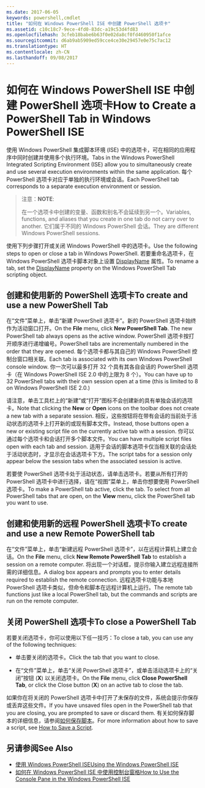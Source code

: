```yaml
---
ms.date: 2017-06-05
keywords: powershell,cmdlet
title: "如何在 Windows PowerShell ISE 中创建 PowerShell 选项卡"
ms.assetid: c10c18c7-9ece-4fd0-83dc-a19c53d4fd83
ms.openlocfilehash: 3cfeb18babe6b63f0e02da8cf0fd460950f1afce
ms.sourcegitcommit: d6ab9ab5909ed59cce4ce30e29457e0e75c7ac12
ms.translationtype: HT
ms.contentlocale: zh-CN
ms.lasthandoff: 09/08/2017
---
```

# <a name="how-to-create-a-powershell-tab-in-windows-powershell-ise"></a><span data-ttu-id="6f2da-103">如何在 Windows PowerShell ISE 中创建 PowerShell 选项卡</span><span class="sxs-lookup"><span data-stu-id="6f2da-103">How to Create a PowerShell Tab in Windows PowerShell ISE</span></span>
<span data-ttu-id="6f2da-104">使用 Windows PowerShell 集成脚本环境 (ISE) 中的选项卡，可在相同的应用程序中同时创建并使用多个执行环境。</span><span class="sxs-lookup"><span data-stu-id="6f2da-104">Tabs in the Windows PowerShell Integrated Scripting Environment (ISE) allow you to simultaneously create and use several execution environments within the same application.</span></span>
<span data-ttu-id="6f2da-105">每个 PowerShell 选项卡对应于单独的执行环境或会话。</span><span class="sxs-lookup"><span data-stu-id="6f2da-105">Each PowerShell tab corresponds to a separate execution environment or session.</span></span>

> <span data-ttu-id="6f2da-106">注意：</span><span class="sxs-lookup"><span data-stu-id="6f2da-106">**NOTE**:</span></span>
>
> <span data-ttu-id="6f2da-107">在一个选项卡中创建的变量、函数和别名不会延续到另一个。</span><span class="sxs-lookup"><span data-stu-id="6f2da-107">Variables, functions, and aliases that you create in one tab do not carry over to another.</span></span> <span data-ttu-id="6f2da-108">它们属于不同的 Windows PowerShell 会话。</span><span class="sxs-lookup"><span data-stu-id="6f2da-108">They are different Windows PowerShell sessions.</span></span>

<span data-ttu-id="6f2da-109">使用下列步骤打开或关闭 Windows PowerShell 中的选项卡。</span><span class="sxs-lookup"><span data-stu-id="6f2da-109">Use the following steps to open or close a tab in Windows PowerShell.</span></span>
<span data-ttu-id="6f2da-110">若要重命名选项卡，在 Windows PowerShell 选项卡脚本对象上设置 [DisplayName](The-PowerShellTab-Object.md#displayname) 属性。</span><span class="sxs-lookup"><span data-stu-id="6f2da-110">To rename a tab, set the [DisplayName](The-PowerShellTab-Object.md#displayname) property on the Windows PowerShell Tab scripting object.</span></span>

## <a name="to-create-and-use-a-new-powershell-tab"></a><span data-ttu-id="6f2da-111">创建和使用新的 PowerShell 选项卡</span><span class="sxs-lookup"><span data-stu-id="6f2da-111">To create and use a new PowerShell Tab</span></span>

<span data-ttu-id="6f2da-112">在“文件”菜单上，单击“新建 PowerShell 选项卡”。新的 PowerShell 选项卡始终作为活动窗口打开。</span><span class="sxs-lookup"><span data-stu-id="6f2da-112">On the **File** menu, click **New PowerShell Tab**. The new PowerShell tab always opens as the active window.</span></span>
<span data-ttu-id="6f2da-113">PowerShell 选项卡按打开顺序进行递增编号。</span><span class="sxs-lookup"><span data-stu-id="6f2da-113">PowerShell tabs are incrementally numbered in the order that they are opened.</span></span>
<span data-ttu-id="6f2da-114">每个选项卡都与其自己的 Windows PowerShell 控制台窗口相关联。</span><span class="sxs-lookup"><span data-stu-id="6f2da-114">Each tab is associated with its own Windows PowerShell console window.</span></span>
<span data-ttu-id="6f2da-115">你一次可以最多打开 32 个具有其各自会话的 PowerShell 选项卡（在 Windows PowerShell ISE 2.0 中的上限为 8 个）。</span><span class="sxs-lookup"><span data-stu-id="6f2da-115">You can have up to 32 PowerShell tabs with their own session open at a time (this is limited to 8 on Windows PowerShell ISE 2.0.)</span></span>

<span data-ttu-id="6f2da-116">请注意，单击工具栏上的“新建”或“打开”图标不会创建新的具有单独会话的选项卡。</span><span class="sxs-lookup"><span data-stu-id="6f2da-116">Note that clicking the **New** or **Open** icons on the toolbar does not create a new tab with a separate session.</span></span>
<span data-ttu-id="6f2da-117">相反，这些按钮将在带有会话的当前处于活动状态的选项卡上打开新的或现有脚本文件。</span><span class="sxs-lookup"><span data-stu-id="6f2da-117">Instead, those buttons open a new or existing script file on the currently active tab with a session.</span></span>
<span data-ttu-id="6f2da-118">你可以通过每个选项卡和会话打开多个脚本文件。</span><span class="sxs-lookup"><span data-stu-id="6f2da-118">You can have multiple script files open with each tab and session.</span></span>
<span data-ttu-id="6f2da-119">适用于会话的脚本选项卡仅当相关联的会话处于活动状态时，才显示在会话选项卡下方。</span><span class="sxs-lookup"><span data-stu-id="6f2da-119">The script tabs for a session only appear below the session tabs when the associated session is active.</span></span>

<span data-ttu-id="6f2da-120">若要使 PowerShell 选项卡处于活动状态，请单击选项卡。若要从所有打开的 PowerShell 选项卡中进行选择，请在“视图”菜单上，单击你想要使用 PowerShell 选项卡。</span><span class="sxs-lookup"><span data-stu-id="6f2da-120">To make a PowerShell tab active, click the tab. To select from all PowerShell tabs that are open, on the **View** menu, click the PowerShell tab you want to use.</span></span>

## <a name="to-create-and-use-a-new-remote-powershell-tab"></a><span data-ttu-id="6f2da-121">创建和使用新的远程 PowerShell 选项卡</span><span class="sxs-lookup"><span data-stu-id="6f2da-121">To create and use a new Remote PowerShell tab</span></span>

<span data-ttu-id="6f2da-122">在“文件”菜单上，单击“新建远程 PowerShell 选项卡”，以在远程计算机上建立会话。</span><span class="sxs-lookup"><span data-stu-id="6f2da-122">On the **File** menu, click **New Remote PowerShell Tab** to establish a session on a remote computer.</span></span>
<span data-ttu-id="6f2da-123">将出现一个对话框，提示你输入建立远程连接所需的详细信息。</span><span class="sxs-lookup"><span data-stu-id="6f2da-123">A dialog box appears and prompts you to enter details required to establish the remote connection.</span></span>
<span data-ttu-id="6f2da-124">远程选项卡功能与本地 PowerShell 选项卡类似，但命令和脚本在远程计算机上运行。</span><span class="sxs-lookup"><span data-stu-id="6f2da-124">The remote tab functions just like a local PowerShell tab, but the commands and scripts are run on the remote computer.</span></span>

## <a name="to-close-a-powershell-tab"></a><span data-ttu-id="6f2da-125">关闭 PowerShell 选项卡</span><span class="sxs-lookup"><span data-stu-id="6f2da-125">To close a PowerShell Tab</span></span>

<span data-ttu-id="6f2da-126">若要关闭选项卡，你可以使用以下任一技巧：</span><span class="sxs-lookup"><span data-stu-id="6f2da-126">To close a tab, you can use any of the following techniques:</span></span>

- <span data-ttu-id="6f2da-127">单击要关闭的选项卡。</span><span class="sxs-lookup"><span data-stu-id="6f2da-127">Click the tab that you want to close.</span></span>

- <span data-ttu-id="6f2da-128">在“文件”菜单上，单击“关闭 PowerShell 选项卡”，或单击活动选项卡上的“关闭”按钮 (**X**) 以关闭选项卡。</span><span class="sxs-lookup"><span data-stu-id="6f2da-128">On the **File** menu, click **Close PowerShell Tab**, or click  the Close button  (**X**) on an active tab to close the tab.</span></span>

<span data-ttu-id="6f2da-129">如果你在将关闭的 PowerShell 选项卡中打开了未保存的文件，系统会提示你保存或丢弃这些文件。</span><span class="sxs-lookup"><span data-stu-id="6f2da-129">If you have unsaved files open in the PowerShell tab that you are closing, you are prompted to save or discard them.</span></span>
<span data-ttu-id="6f2da-130">有关如何保存脚本的详细信息，请参阅[如何保存脚本](How-to-Write-and-Run-Scripts-in-the-Windows-PowerShell-ISE.md#how-to-save-a-script)。</span><span class="sxs-lookup"><span data-stu-id="6f2da-130">For more information about how to save a script, see [How to Save a Script](How-to-Write-and-Run-Scripts-in-the-Windows-PowerShell-ISE.md#how-to-save-a-script).</span></span>

## <a name="see-also"></a><span data-ttu-id="6f2da-131">另请参阅</span><span class="sxs-lookup"><span data-stu-id="6f2da-131">See Also</span></span>

- [<span data-ttu-id="6f2da-132">使用 Windows PowerShell ISE</span><span class="sxs-lookup"><span data-stu-id="6f2da-132">Using the Windows PowerShell ISE</span></span>](Using-the-Windows-PowerShell-ISE.md)
- [<span data-ttu-id="6f2da-133">如何在 Windows PowerShell ISE 中使用控制台窗格</span><span class="sxs-lookup"><span data-stu-id="6f2da-133">How to Use the Console Pane in the Windows PowerShell ISE</span></span>](How-to-Use-the-Console-Pane-in-the-Windows-PowerShell-ISE.md)

